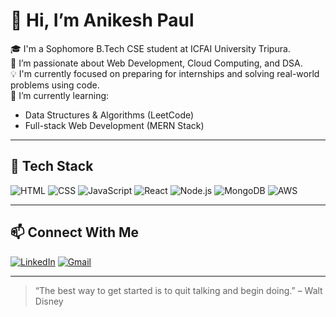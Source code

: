 # 👋 Hi, I’m Anikesh Paul

🎓 I'm a Sophomore B.Tech CSE student at ICFAI University Tripura.  
🚀 I’m passionate about Web Development, Cloud Computing, and DSA.  
💡 I'm currently focused on preparing for internships and solving real-world problems using code.  
🧠 I’m currently learning:
- Data Structures & Algorithms (LeetCode)
- Full-stack Web Development (MERN Stack)

---

## 🔧 Tech Stack

![HTML](https://img.shields.io/badge/-HTML5-E34F26?style=flat&logo=html5&logoColor=white)
![CSS](https://img.shields.io/badge/-CSS3-1572B6?style=flat&logo=css3)
![JavaScript](https://img.shields.io/badge/-JavaScript-F7DF1E?style=flat&logo=javascript&logoColor=black)
![React](https://img.shields.io/badge/-React-61DAFB?style=flat&logo=react)
![Node.js](https://img.shields.io/badge/-Node.js-339933?style=flat&logo=node.js&logoColor=white)
![MongoDB](https://img.shields.io/badge/-MongoDB-47A248?style=flat&logo=mongodb&logoColor=white)
![AWS](https://img.shields.io/badge/-AWS-232F3E?style=flat&logo=amazon-aws)

---



## 📫 Connect With Me

[![LinkedIn](https://img.shields.io/badge/-LinkedIn-0077B5?style=flat&logo=linkedin&logoColor=white)](www.linkedin.com/in/anikesh-paul-27b656302)
[![Gmail](https://img.shields.io/badge/-Email-D14836?style=flat&logo=gmail&logoColor=white)](anikesh.contact@gmail.com)

---

> “The best way to get started is to quit talking and begin doing.” – Walt Disney
